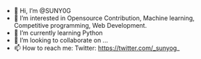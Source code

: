 - 👋 Hi, I’m @SUNY0G
- 👀 I’m interested in Opensource Contribution, Machine learning, Competitive programming, Web Development.
- 🌱 I’m currently learning Python
- 💞️ I’m looking to collaborate on ...
- 📫 How to reach me: Twitter: https://twitter.com/_sunyog_

<!---
SUNY0G/SUNY0G is a ✨ special ✨ repository because its `README.md` (this file) appears on your GitHub profile.
You can click the Preview link to take a look at your changes.
--->
